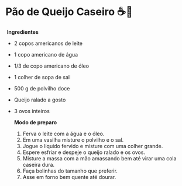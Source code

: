 # Pão de Queijo Caseiro :coffee::cheese:

​	**Ingredientes**

- 2 copos americanos de leite

- 1 copo americano de água

- 1/3 de copo americano de óleo

- 1 colher de sopa de sal

- 500 g de polvilho doce

- Queijo ralado a gosto

- 3 ovos inteiros

  

  **Modo de preparo**

  1. Ferva o leite com a água e o óleo.
  2. Em uma vasilha misture o polvilho e o sal.
  3. Jogue o liquido fervido e misture com uma colher grande.
  4. Espere esfriar e despeje o queijo ralado e os ovos.
  5. Misture a massa com a mão amassando bem até virar uma cola caseira dura.
  6. Faça bolinhas do tamanho que preferir.
  7. Asse em forno bem quente até dourar.
